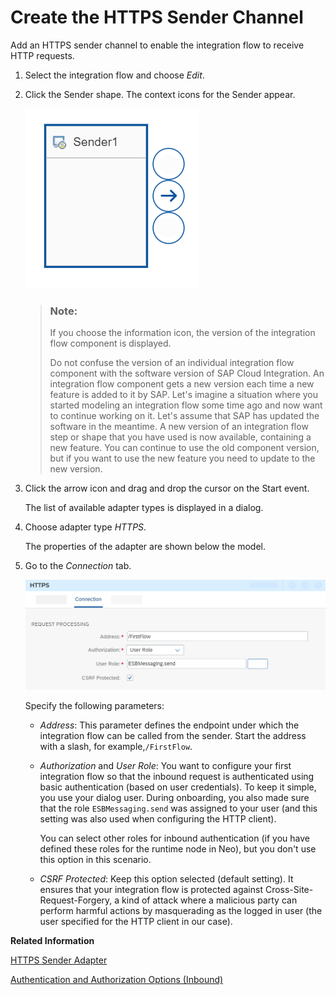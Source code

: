 <!-- loiobd53c6ecb62e43bfab3ed018acfb285b -->

# Create the HTTPS Sender Channel

Add an HTTPS sender channel to enable the integration flow to receive HTTP requests.

1.  Select the integration flow and choose *Edit*.

2.  Click the Sender shape. The context icons for the Sender appear.

    ![](images/SOAP_Channel_Context_Icons_674d033.png)

    > ### Note:  
    > If you choose the information icon, the version of the integration flow component is displayed.
    > 
    > Do not confuse the version of an individual integration flow component with the software version of SAP Cloud Integration. An integration flow component gets a new version each time a new feature is added to it by SAP. Let's imagine a situation where you started modeling an integration flow some time ago and now want to continue working on it. Let's assume that SAP has updated the software in the meantime. A new version of an integration flow step or shape that you have used is now available, containing a new feature. You can continue to use the old component version, but if you want to use the new feature you need to update to the new version.

3.  Click the arrow icon and drag and drop the cursor on the Start event.

    The list of available adapter types is displayed in a dialog.

4.  Choose adapter type *HTTPS*.

    The properties of the adapter are shown below the model.

5.  Go to the *Connection* tab.

    ![](images/HTTPS_Sender_Adapter_094bbc2.png)

    Specify the following parameters:

    -   *Address*: This parameter defines the endpoint under which the integration flow can be called from the sender. Start the address with a slash, for example,`/FirstFlow`.

    -   *Authorization* and *User Role*: You want to configure your first integration flow so that the inbound request is authenticated using basic authentication \(based on user credentials\). To keep it simple, you use your dialog user. During onboarding, you also made sure that the role `ESBMessaging.send` was assigned to your user \(and this setting was also used when configuring the HTTP client\).

        You can select other roles for inbound authentication \(if you have defined these roles for the runtime node in Neo\), but you don't use this option in this scenario.

    -   *CSRF Protected*: Keep this option selected \(default setting\). It ensures that your integration flow is protected against Cross-Site-Request-Forgery, a kind of attack where a malicious party can perform harmful actions by masquerading as the logged in user \(the user specified for the HTTP client in our case\).



**Related Information**  


[HTTPS Sender Adapter](https-sender-adapter-0ae4a78.md "")

[Authentication and Authorization Options \(Inbound\)](../ConnectionSetup/authentication-and-authorization-options-inbound-983f2a5.md "When a client calls a server using a secure communication channel, two different kinds of checks are performed subsequently.")

